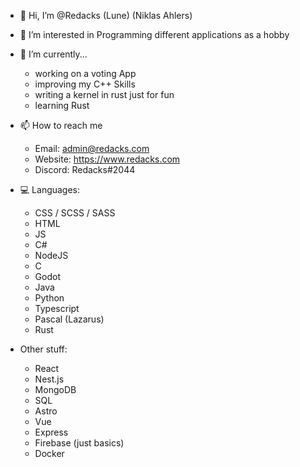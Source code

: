 - 👋 Hi, I’m @Redacks (Lune) (Niklas Ahlers)
- 👀 I’m interested in 
    Programming different applications as a hobby

- 🌱 I’m currently...
    - working on a voting App
    - improving my C++ Skills
    - writing a kernel in rust just for fun
    - learning Rust
    
- 📫 How to reach me

    - Email: admin@redacks.com
    - Website: https://www.redacks.com
    - Discord: Redacks#2044

- 💻 Languages:
  - CSS / SCSS / SASS
  - HTML
  - JS
  - C#
  - NodeJS
  - C
  - Godot
  - Java
  - Python
  - Typescript
  - Pascal (Lazarus)
  - Rust

- Other stuff:
    - React
    - Nest.js
    - MongoDB
    - SQL
    - Astro
    - Vue
    - Express
    - Firebase (just basics)
    - Docker
 

